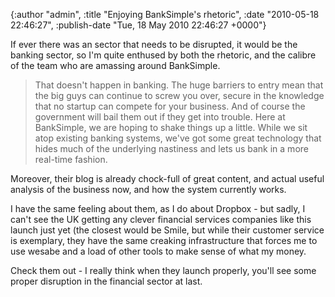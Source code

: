 

{:author "admin", :title "Enjoying BankSimple's rhetoric", :date "2010-05-18 22:46:27", :publish-date "Tue, 18 May 2010 22:46:27 +0000"}



<!-- content below -->

If ever there was an sector that needs to be disrupted, it would be the banking sector, so I'm quite enthused by both the rhetoric, and the calibre of the team who are amassing around BankSimple.

> That doesn't happen in banking. The huge barriers to entry mean that the big guys can continue to screw you over, secure in the knowledge that no startup can compete for your business. And of course the government will bail them out if they get into trouble. Here at BankSimple, we are hoping to shake things up a little. While we sit atop existing banking systems, we've got some great technology that hides much of the underlying nastiness and lets us bank in a more real-time fashion.

Moreover, their blog is already chock-full of great content, and actual useful analysis of the business now, and how the system currently works.

I have the same feeling about them, as I do about Dropbox - but sadly, I can't see the UK getting any clever financial services companies like this launch just yet (the closest would be Smile, but while their customer service is exemplary, they have the same creaking infrastructure that forces me to use wesabe and a load of other tools to make sense of what my money.

Check them out - I really think when they launch properly, you'll see some proper disruption in the financial sector at last.

